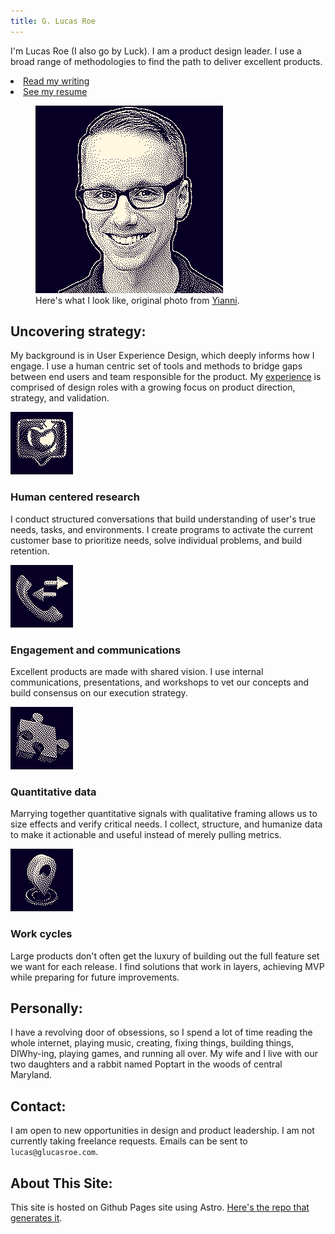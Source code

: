 ```yaml
---
title: G. Lucas Roe
---
```


I'm Lucas Roe (I also go by Luck). I am a product design leader. I use a broad range of methodologies to find the path to deliver excellent products.

<nav>
    <li><a href="/writing">Read my writing</a></li>
    <li><a href="/resume">See my resume</a></li>
</nav>
<figure class="bio__headshot">
<!-- <source srcset="images/pages/lucas-face.webp" type="image/webp"> -->
<img alt="A picture of Lucas' face" src="images/pages/lucas-face.gif">
<figcaption>Here's what I look like, original photo from <a href="http://www.cast83.com/">Yianni</a>.</figcaption>
</figure>

## Uncovering strategy:

My background is in User Experience Design, which deeply informs how I engage. I use a human centric set of tools and methods to bridge gaps between end users and team responsible for the product. My [experience](/resume) is comprised of design roles with a growing focus on product direction, strategy, and validation.

<img alt="illustration of message bubble with a heart" src="images/site/heartmessage.gif" class="bio__illustration" />

### Human centered research

I conduct structured conversations that build understanding of user's true needs, tasks, and environments. I create programs to activate the current customer base to prioritize needs, solve individual problems, and build retention.

<img alt="illustration of a phone with to and from arrows" src="images/site/phone.gif" class="bio__illustration" />

### Engagement and communications

Excellent products are made with shared vision. I use internal communications, presentations, and workshops to vet our concepts and build consensus on our execution strategy.

<img alt="illustration of a puzzle piece" src="images/site/puzzle.gif" class="bio__illustration" />

### Quantitative data

Marrying together quantitative signals with qualitative framing allows us to size effects and verify critical needs. I collect, structure, and humanize data to make it actionable and useful instead of merely pulling metrics.

<img alt="illustration of a map waypoint" src="images/site/waypoint.gif" class="bio__illustration" />

### Work cycles

Large products don't often get the luxury of building out the full feature set we want for each release. I find solutions that work in layers, achieving MVP while preparing for future improvements.

## <a name="personally"></a>Personally:

I have a revolving door of obsessions, so I spend a lot of time reading the whole internet, playing music, creating, fixing things, building things, DIWhy-ing, playing games, and running all over. My wife and I live with our two daughters and a rabbit named Poptart in the woods of central Maryland.

## <a name="contact"></a> Contact:

I am open to new opportunities in design and product leadership. I am not currently taking freelance requests. Emails can be sent to `lucas@glucasroe.com`.

## <a name="aboutthissite"></a> About This Site:

This site is hosted on Github Pages site using Astro. [Here's the repo that generates it](https://github.com/glucasroe/glucasroe.github.io).